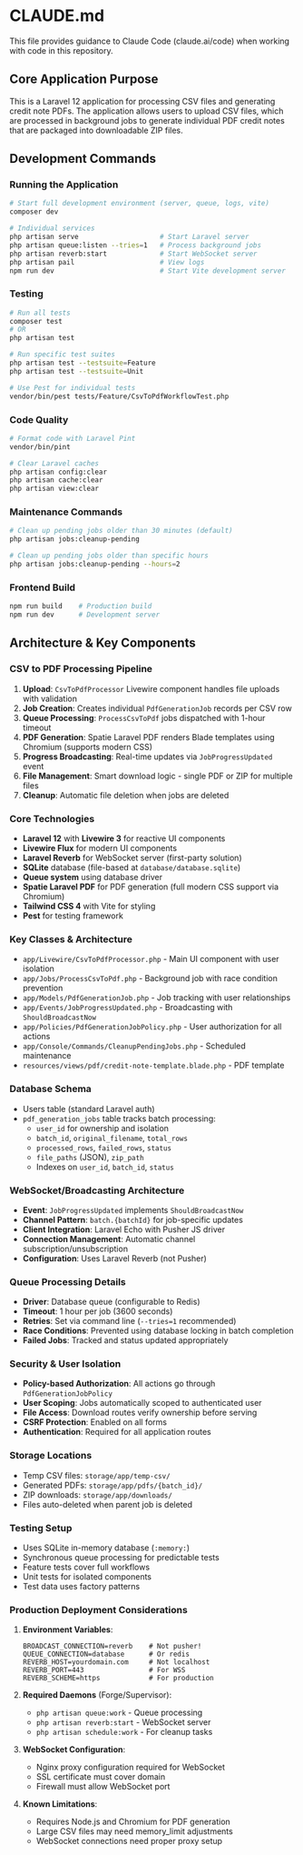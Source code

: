 # CLAUDE.md

This file provides guidance to Claude Code (claude.ai/code) when working with code in this repository.

## Core Application Purpose

This is a Laravel 12 application for processing CSV files and generating credit note PDFs. The application allows users to upload CSV files, which are processed in background jobs to generate individual PDF credit notes that are packaged into downloadable ZIP files.

## Development Commands

### Running the Application
```bash
# Start full development environment (server, queue, logs, vite)
composer dev

# Individual services
php artisan serve                    # Start Laravel server
php artisan queue:listen --tries=1   # Process background jobs
php artisan reverb:start             # Start WebSocket server
php artisan pail                     # View logs
npm run dev                          # Start Vite development server
```

### Testing
```bash
# Run all tests
composer test
# OR
php artisan test

# Run specific test suites
php artisan test --testsuite=Feature
php artisan test --testsuite=Unit

# Use Pest for individual tests
vendor/bin/pest tests/Feature/CsvToPdfWorkflowTest.php
```

### Code Quality
```bash
# Format code with Laravel Pint
vendor/bin/pint

# Clear Laravel caches
php artisan config:clear
php artisan cache:clear
php artisan view:clear
```

### Maintenance Commands
```bash
# Clean up pending jobs older than 30 minutes (default)
php artisan jobs:cleanup-pending

# Clean up pending jobs older than specific hours
php artisan jobs:cleanup-pending --hours=2
```

### Frontend Build
```bash
npm run build    # Production build
npm run dev      # Development server
```

## Architecture & Key Components

### CSV to PDF Processing Pipeline
1. **Upload**: `CsvToPdfProcessor` Livewire component handles file uploads with validation
2. **Job Creation**: Creates individual `PdfGenerationJob` records per CSV row
3. **Queue Processing**: `ProcessCsvToPdf` jobs dispatched with 1-hour timeout
4. **PDF Generation**: Spatie Laravel PDF renders Blade templates using Chromium (supports modern CSS)
5. **Progress Broadcasting**: Real-time updates via `JobProgressUpdated` event
6. **File Management**: Smart download logic - single PDF or ZIP for multiple files
7. **Cleanup**: Automatic file deletion when jobs are deleted

### Core Technologies
- **Laravel 12** with **Livewire 3** for reactive UI components
- **Livewire Flux** for modern UI components
- **Laravel Reverb** for WebSocket server (first-party solution)
- **SQLite** database (file-based at `database/database.sqlite`)
- **Queue system** using database driver
- **Spatie Laravel PDF** for PDF generation (full modern CSS support via Chromium)
- **Tailwind CSS 4** with Vite for styling
- **Pest** for testing framework

### Key Classes & Architecture
- `app/Livewire/CsvToPdfProcessor.php` - Main UI component with user isolation
- `app/Jobs/ProcessCsvToPdf.php` - Background job with race condition prevention
- `app/Models/PdfGenerationJob.php` - Job tracking with user relationships
- `app/Events/JobProgressUpdated.php` - Broadcasting with `ShouldBroadcastNow`
- `app/Policies/PdfGenerationJobPolicy.php` - User authorization for all actions
- `app/Console/Commands/CleanupPendingJobs.php` - Scheduled maintenance
- `resources/views/pdf/credit-note-template.blade.php` - PDF template

### Database Schema
- Users table (standard Laravel auth)
- `pdf_generation_jobs` table tracks batch processing:
  - `user_id` for ownership and isolation
  - `batch_id`, `original_filename`, `total_rows`
  - `processed_rows`, `failed_rows`, `status`
  - `file_paths` (JSON), `zip_path`
  - Indexes on `user_id`, `batch_id`, `status`

### WebSocket/Broadcasting Architecture
- **Event**: `JobProgressUpdated` implements `ShouldBroadcastNow`
- **Channel Pattern**: `batch.{batchId}` for job-specific updates
- **Client Integration**: Laravel Echo with Pusher JS driver
- **Connection Management**: Automatic channel subscription/unsubscription
- **Configuration**: Uses Laravel Reverb (not Pusher)

### Queue Processing Details
- **Driver**: Database queue (configurable to Redis)
- **Timeout**: 1 hour per job (3600 seconds)
- **Retries**: Set via command line (`--tries=1` recommended)
- **Race Conditions**: Prevented using database locking in batch completion
- **Failed Jobs**: Tracked and status updated appropriately

### Security & User Isolation
- **Policy-based Authorization**: All actions go through `PdfGenerationJobPolicy`
- **User Scoping**: Jobs automatically scoped to authenticated user
- **File Access**: Download routes verify ownership before serving
- **CSRF Protection**: Enabled on all forms
- **Authentication**: Required for all application routes

### Storage Locations
- Temp CSV files: `storage/app/temp-csv/`
- Generated PDFs: `storage/app/pdfs/{batch_id}/`
- ZIP downloads: `storage/app/downloads/`
- Files auto-deleted when parent job is deleted

### Testing Setup
- Uses SQLite in-memory database (`:memory:`)
- Synchronous queue processing for predictable tests
- Feature tests cover full workflows
- Unit tests for isolated components
- Test data uses factory patterns

### Production Deployment Considerations
1. **Environment Variables**:
   ```env
   BROADCAST_CONNECTION=reverb    # Not pusher!
   QUEUE_CONNECTION=database      # Or redis
   REVERB_HOST=yourdomain.com     # Not localhost
   REVERB_PORT=443                # For WSS
   REVERB_SCHEME=https            # For production
   ```

2. **Required Daemons** (Forge/Supervisor):
   - `php artisan queue:work` - Queue processing
   - `php artisan reverb:start` - WebSocket server
   - `php artisan schedule:work` - For cleanup tasks

3. **WebSocket Configuration**:
   - Nginx proxy configuration required for WebSocket
   - SSL certificate must cover domain
   - Firewall must allow WebSocket port

4. **Known Limitations**:
   - Requires Node.js and Chromium for PDF generation
   - Large CSV files may need memory_limit adjustments
   - WebSocket connections need proper proxy setup
